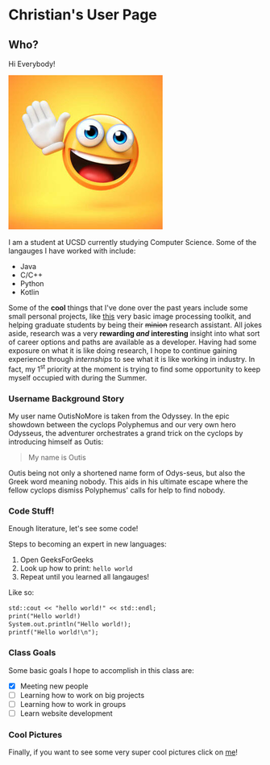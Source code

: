 # Christian's User Page

## Who?
Hi Everybody! 

![hello emoji](./pictures/hello%20emoji.jpg)

I am a student at UCSD currently studying Computer Science. Some of the langauges I have worked with include:

- Java
- C/C++
- Python
- Kotlin

Some of the **cool** things that I've done over the past years include some small personal projects, like [this](https://outisnomore.github.io/image-processing) very basic image processing toolkit, and helping graduate students by being their ~~minion~~ research assistant. All jokes aside, research was a very **rewarding _and_ interesting** insight into what sort of career options and paths are available as a developer. Having had some exposure on what it is like doing research, I hope to continue gaining experience through *internships* to see what it is like working in industry. In fact, my 1<sup>st</sup> priority at the moment is trying to find some opportunity to keep myself occupied with during the Summer.

### Username Background Story

My user name OutisNoMore is taken from the Odyssey. In the epic showdown between the cyclops Polyphemus and our very own hero Odysseus, the adventurer orchestrates a grand trick on the cyclops by introducing himself as Outis: 

> My name is Outis

Outis being not only a shortened name form of Odys-seus, but also the Greek word meaning nobody. This aids in his ultimate escape where the fellow cyclops dismiss Polyphemus' calls for help to find nobody. 

### Code Stuff!

  Enough literature, let's see some code!

  Steps to becoming an expert in new languages:

  1. Open GeeksForGeeks
  2. Look up how to print: `hello world`
  3. Repeat until you learned all langauges!

  Like so:
  ```
  std::cout << "hello world!" << std::endl;
  print("Hello world!)
  System.out.println("Hello world!);
  printf("Hello world!\n");
  ```
### Class Goals

Some basic goals I hope to accomplish in this class are:

- [x] Meeting new people
- [ ] Learning how to work on big projects
- [ ] Learning how to work in groups
- [ ] Learn website development

### Cool Pictures

Finally, if you want to see some very super cool pictures click on [me](./screenshots/screenshots.md)!
